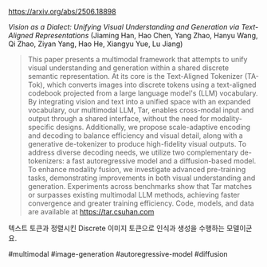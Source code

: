 https://arxiv.org/abs/2506.18898

*Vision as a Dialect: Unifying Visual Understanding and Generation via Text-Aligned Representations* (Jiaming Han, Hao Chen, Yang Zhao, Hanyu Wang, Qi Zhao, Ziyan Yang, Hao He, Xiangyu Yue, Lu Jiang)

> This paper presents a multimodal framework that attempts to unify visual understanding and generation within a shared discrete semantic representation. At its core is the Text-Aligned Tokenizer (TA-Tok), which converts images into discrete tokens using a text-aligned codebook projected from a large language model's (LLM) vocabulary. By integrating vision and text into a unified space with an expanded vocabulary, our multimodal LLM, Tar, enables cross-modal input and output through a shared interface, without the need for modality-specific designs. Additionally, we propose scale-adaptive encoding and decoding to balance efficiency and visual detail, along with a generative de-tokenizer to produce high-fidelity visual outputs. To address diverse decoding needs, we utilize two complementary de-tokenizers: a fast autoregressive model and a diffusion-based model. To enhance modality fusion, we investigate advanced pre-training tasks, demonstrating improvements in both visual understanding and generation. Experiments across benchmarks show that Tar matches or surpasses existing multimodal LLM methods, achieving faster convergence and greater training efficiency. Code, models, and data are available at https://tar.csuhan.com

텍스트 토큰과 정렬시킨 Discrete 이미지 토큰으로 인식과 생성을 수행하는 모델이군요.

#multimodal #image-generation #autoregressive-model #diffusion 